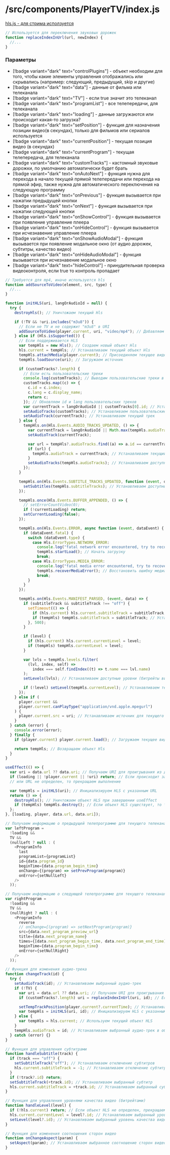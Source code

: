 # /src/components/PlayerTV/index.js

[hls.js - для стрима исползуется](https://nochev.github.io/hls.js/docs/html/)

```js
// Используется для переключения звуковых дорожек
function replaceIndexInUrl(url, newIndex) {
  //...
}
```

### Параметры

- [!badge variant="dark" text="controlPlugins"] - объект необходим для того, чтобы какие элементы управления отображались или скрывались (например: следующий, предыдущий, skip и другие)
- [!badge variant="dark" text="data"] - данные от фильма или телеканала
- [!badge variant="dark" text="TV"] - если true значит это телеканал
- [!badge variant="dark" text="programList"] - все телепередачи, для телеканала
- [!badge variant="dark" text="loading"] - данные загружаются или происходит какая-то загрузка?
- [!badge variant="dark" text="setPosition"] - функция для назначения позиции видео(в секундах), только для фильмов или сериалов используется
- [!badge variant="dark" text="currentPosition"] - текущая позиция видео (в секундах)
- [!badge variant="dark" text="currentProgram"] - текущая телепередача, для телеканала
- [!badge variant="dark" text="customTracks"] - кастомный звуковые дорожки, по умолчанию автоматически будет брать
- [!badge variant="dark" text="onAutoNext"] - функция нужна для перехода в начало текущей прямой телепередачи или перехода на прямой эфир, также нужна для автоматического переключения на следующую программу
- [!badge variant="dark" text="onPrevious"] - функция вызывается при нажатии предыдущей кнопки
- [!badge variant="dark" text="onNext"] - функция вызывается при нажатии следующей кнопки
- [!badge variant="dark" text="onShowControl"] - функция вызывается при появление управление плеера
- [!badge variant="dark" text="onHideControl"] - функция вызывается при исчезнавение управление плеера
- [!badge variant="dark" text="onShowAudioModal"] - функция вызывается при появление модальное окно (от аудио дорожек, субтитры, качество видео)
- [!badge variant="dark" text="onHideAudioModal"] - функция вызывается при исчезнавение модальное окно
- [!badge variant="dark" text="hideControl"] - принудительная проверка видеоконтроля, если true то контроль пропадает

```js
// Требуется для mp4, иначе используется hls
function addSourceToVideo(element, src, type) {
  //...
}
```

```js # Функция для инициализации видео
function initHLS(uri, langOrAudioId = null) {
  try {
    destroyHls(); // Уничтожаем текущий Hls

    if (!TV && !uri.includes("m3u8")) {
      // Если не TV и не содержит "m3u8" в URI
      addSourceToVideo(player.current, uri, "video/mp4"); // Добавляем источник к текущему видео в формате mp4
    } else if (Hls.isSupported()) {
      // Если поддерживается HLS
      var tempHls = new Hls(); // Создаем новый объект Hls
      hls.current = tempHls; // Устанавливаем текущий объект Hls
      tempHls.attachMedia(player.current); // Присоединяем текущее видео к объекту Hls
      tempHls.loadSource(uri); // Загружаем источник

      if (customTracks?.length) {
        // Если есть пользовательские треки
        console.log(customTracks); // Выводим пользовательские треки в консоль
        customTracks.map((c) => {
          c.id = c.index;
          c.lang = c.display_name;
          return c;
        }); // Обновляем id и lang пользовательских треков
        var currentTrack = langOrAudioId || customTracks[0].id; // Устанавливаем текущий трек
        setAudioTracks(customTracks); // Устанавливаем пользовательские треки
        setAudioTrack(currentTrack); // Устанавливаем текущий трек
      } else {
        tempHls.on(Hls.Events.AUDIO_TRACKS_UPDATED, () => {
          var currentTrack = langOrAudioId || Math.max(tempHls.audioTrack, 0); // Устанавливаем текущий трек
          setAudioTrack(currentTrack);

          var url = tempHls?.audioTracks.find((a) => a.id == currentTrack)?.url; // Получаем URL аудио трека
          if (url) {
            tempHls.audioTrack = currentTrack; // Устанавливаем текущий аудио трек
          }
          setAudioTracks(tempHls.audioTracks); // Устанавливаем доступные аудио треки
        });
      }

      tempHls.on(Hls.Events.SUBTITLE_TRACKS_UPDATED, function (event, data) {
        setSubtitles(tempHls.subtitleTracks); // Устанавливаем доступные субтитры
      });

      tempHls.once(Hls.Events.BUFFER_APPENDED, () => {
        // setErrorCountVideo(0);
        if (!currentLoading) return;
        setCurrentLoading(false);
      });

      tempHls.on(Hls.Events.ERROR, async function (event, dataEvent) {
        if (dataEvent.fatal) {
          switch (dataEvent.type) {
            case Hls.ErrorTypes.NETWORK_ERROR:
              console.log("fatal network error encountered, try to recover"); // Встретилась фатальная сетевая ошибка, попробуйте восстановить
              tempHls.startLoad(); // Начать загрузку
              break;
            case Hls.ErrorTypes.MEDIA_ERROR:
              console.log("fatal media error encountered, try to recover"); // Встретилась фатальная ошибка медиа, попробуйте восстановить
              tempHls.recoverMediaError(); // Восстановить ошибку медиа
              break;
          }
        }
      });

      tempHls.on(Hls.Events.MANIFEST_PARSED, (event, data) => {
        if (subtitleTrack && subtitleTrack !== "off") {
          setTimeout(() => {
            if (hls.current) hls.current.subtitleTrack = subtitleTrack;
            if (tempHls) tempHls.subtitleTrack = subtitleTrack; // Устанавливаем текущи субтитр
          }, 500);
        }

        if (level) {
          if (hls.current) hls.current.currentLevel = level;
          if (tempHls) tempHls.currentLevel = level;
        }

        var lvls = tempHls.levels.filter(
          (lvl, index, self) =>
            index === self.findIndex((t) => t.name === lvl.name)
        );
        setLevels(lvls); // Устанавливаем доступные уровни (битрейты видео)

        if (!level) setLevel(tempHls.currentLevel); // Устанавливаем текущий уровень (битрейт)
      });
    } else if (
      player.current &&
      player.current.canPlayType("application/vnd.apple.mpegurl")
    ) {
      player.current.src = uri; // Устанавливаем источник для текущего видео
    }
  } catch (error) {
    console.error(error);
  } finally {
    if (player.current) player.current.load(); // Загружаем текущее видео

    return tempHls; // Возвращаем объект Hls
  }
}
```

```js
useEffect(() => {
  var uri = data.url ?? data.uri; // Получаем URI для проигрывания из данных (data), если не определено, то используем URI
  if (loading || !player.current || !uri) return; // Если происходит загрузка или проигрыватель не определен
  // или URL не определен, то прекращаем выполнение

  var tempHls = initHLS(uri); // Инициализируем HLS с указанным URL
  return () => {
    destroyHls(); // Уничтожаем объект HLS при завершении useEffect
    if (tempHls) tempHls.destroy(); // Если объект HLS существует, то также уничтожаем его
  };
}, [loading, player, data.url, data.uri]);

// Получаем информацию о предыдущей телепрограмме для текущего телеканала
var leftProgram =
  !loading &&
  TV &&
  (nullLeft ? null : (
    <ProgramInfo
      last
      programList={programList}
      id={data.program_id}
      beginTime={data.program_begin_time}
      onChange={(program) => setPrevProgram(program)}
      onError={setNullLeft}
    />
  ));

// Получаем информацию о следующей телепрограмме для текущего телеканала
var rightProgram =
  !loading &&
  TV &&
  (nullRight ? null : (
    <ProgramInfo
      reverse
      // onChange={(program) => setNextProgram(program)}
      src={data.next_program_preview_url}
      title={data.next_program_name}
      times={[data.next_program_begin_time, data.next_program_end_time]}
      beginTime={data.program_begin_time}
      onError={setNullRight}
    />
  ));

// Функция для изменения аудио-трека
function changeTrack(id) {
  try {
    setAudioTrack(id); // Устанавливаем выбранный аудио-трек
    if (!TV) {
      var uri = data.url ?? data.uri; // Получаем URI для проигрывания из данных (data), если не определено, то используем URI
      if (customTracks?.length) uri = replaceIndexInUrl(uri, id); // Если есть пользовательские треки, заменяем индекс в URI

      setTempTrackPosition(player.current?.currentTime); // Устанавливаем текущую позицию проигрывания
      var tempHls = initHLS(uri, id); // Инициализируем HLS с указанным URI и аудио-треком
    } else {
      var tempHls = hls.current; // Используем текущий объект HLS
    }
    tempHls.audioTrack = id; // Устанавливаем выбранный аудио-трек в объекте HLS
  } catch (error) {}
}

// Функция для управления субтитрами
function handleSubtitle(track) {
  if (track === "off") {
    setSubtitleTrack("off"); // Устанавливаем отключение субтитров
    hls.current.subtitleTrack = -1; // Устанавливаем отключение субтитров в объекте HLS
  }
  if (!track?.id) return;
  setSubtitleTrack(+track.id); // Устанавливаем выбранный субтитр
  hls.current.subtitleTrack = +track.id; // Устанавливаем выбранный субтитр в объекте HLS
}

// Функция для управления уровнями качества видео (битрейтами)
function handleLevel(level) {
  if (!hls.current) return; // Если объект HLS не определен, прекращаем выполнение
  hls.current.currentLevel = level?.id; // Устанавливаем выбранный уровень качества видео в объекте HLS
  setLevel(level?.id); // Устанавливаем выбранный уровень качества видео
}

// Функция для изменения соотношения сторон видео
function onChangeAspect(param) {
  setAspect(param); // Устанавливаем выбранное соотношение сторон видео
}
```
